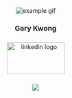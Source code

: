 <div align="center">
<img src="![]https://github.com/kwonggary/kwonggary/blob/main/Blue-Origin-hotfire-BE-4-engine-2.gif)" alt="example gif" />
</div>

###

<div align="center">
<h3>Gary Kwong
</div>
<div align="center">
  
###



###

<div align="center">
  <a href="https://www.linkedin.com/in/kwonggary/" target="_blank">
    <img src="https://raw.githubusercontent.com/maurodesouza/profile-readme-generator/master/src/assets/icons/social/linkedin/default.svg" alt="linkedin logo" width="135" height="75" />
  </a>
</div>


###


<div align="center">
  <img src="https://visitor-badge.laobi.icu/badge?page_id=kwonggary.kwonggary&left_color=darkgray&right_color=black&left_text=Visits"  />
</div>

